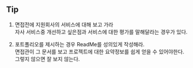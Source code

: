 ## Tip

1. 면접전에 지원회사의 서비스에 대해 보고 가라  
   자사 서비스중 개선하고 싶은점과 서비스에 대한 평가를 말해달라는 경우가 있다.

2. 포트폴리오를 제시하는 경우 ReadMe를 성의있게 작성해라.  
   면접관이 그 문서를 보고 프로젝트에 대한 요약정보를 쉽게 얻을 수 있어야한다.  
   그렇지 않으면 잘 보지 않는다.
